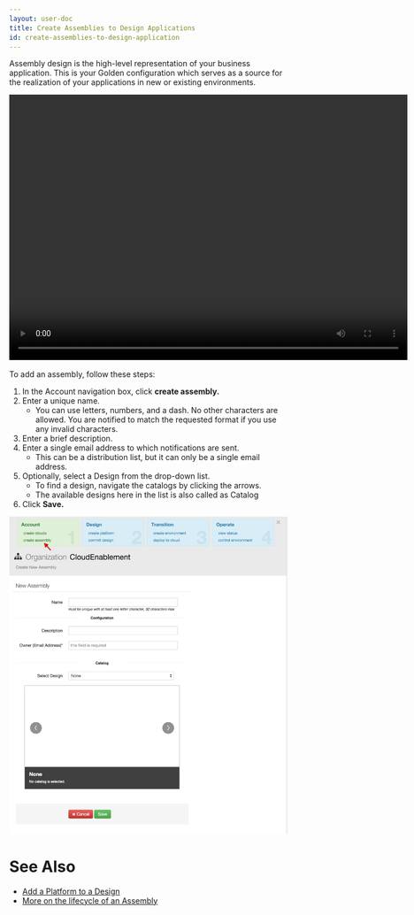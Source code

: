 ```yaml
---
layout: user-doc
title: Create Assemblies to Design Applications
id: create-assemblies-to-design-application
---
```


Assembly design is the high-level representation of your business application. This is your Golden configuration which serves as a source for the realization of your applications in new or existing environments.

<video width="720" height="480" preload="metadata" controls="" class="grovo-video">
    <source src="http://videos.grovo.com/walmart-oneops-0215_add-an-assembly_4668.webm?vpv=1" type="video/webm">
    Your browser does not implement HTML5 video.
</video>

To add an assembly, follow these steps:


1. In the Account navigation box, click **create assembly.**
2. Enter a unique name.
    * You can use letters, numbers, and a dash. No other characters are allowed. You are notified to match the requested format if you use any invalid characters.
3. Enter a brief description.
4. Enter a single email address to which notifications are sent.
    * This can be a distribution list, but it can only be a single email address.
5. Optionally, select a Design from the drop-down list.
    * To find a design, navigate the catalogs by clicking the arrows.
    * The available designs here in the list is also called as Catalog
6. Click **Save.**

![Assembly New](/assets/docs/local/images/assembly-new.png)

# See Also

* <a href="/user/howto/add-a-platform-to-a-design.html">Add a Platform to a Design</a>
* <a href="/user/key-concepts/index.html#assembly">More on the lifecycle of an Assembly</a>
